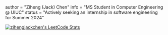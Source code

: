 author = "Ziheng (Jack) Chen"
info = "MS Student in Computer Engineering @ UIUC"
status = "Actively seeking an internship in software engineering for Summer 2024"

[![zihengjackchen's LeetCode Stats](https://leetcode-stats.vercel.app/api?username=zihengjackchen&theme=Mist)](https://github.com/JeremyTsaii/leetcode-stats)

